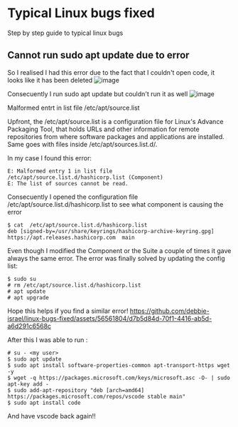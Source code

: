 # Typical Linux bugs fixed
Step by step guide to typical linux bugs 

## Cannot run sudo apt update due to error

So I realised I had this error due to the fact that I couldn't open code, it looks like it has been deleted
![image](https://github.com/debbie-israel/linux-bugs-fixed/assets/56561804/16b34634-ee0f-492c-8eff-294e257c57f9)

Consecuently I run sudo apt update but couldn't run it as well
![image](https://github.com/debbie-israel/linux-bugs-fixed/assets/56561804/d6ec6064-d095-4f02-b2d6-3f05ec3c529a)

Malformed entrt in list file /etc/apt/source.list

Upfront, the /etc/apt/source.list is a configuration file for Linux's Advance Packaging Tool, that holds URLs and other information for remote repositories from where software packages and applications are installed. Same goes with files inside /etc/apt/sources.list.d/.

In my case I found this error:

```
E: Malformed entry 1 in list file /etc/apt/source.list.d/hashicorp.list (Component)
E: The list of sources cannot be read.
```

Consecuently I opened the configuration file /etc/apt/source.list.d/hashicorp.list to see what component is causing the error

```
$ cat  /etc/apt/source.list.d/hashicorp.list
deb [signed-by=/usr/share/keyrings/hashicorp-archive-keyring.gpg] https://apt.releases.hashicorp.com  main
```

Even though I modified the Component or the Suite a couple of times it gave always the same error.
The error was finally solved by updating the config list: 

```
$ sudo su
# rm /etc/apt/source.list.d/hashicorp.list
# apt update
# apt upgrade
```
Hope this helps if you find a similar error! 
https://github.com/debbie-israel/linux-bugs-fixed/assets/56561804/d7b5d84d-70f1-4416-ab5d-a6d291c6568c

After this I was able to run : 

```
# su - <my user>
$ sudo apt update
$ sudo apt install software-properties-common apt-transport-https wget -y
$ wget -q https://packages.microsoft.com/keys/microsoft.asc -O- | sudo apt-key add -
$ sudo add-apt-repository "deb [arch=amd64] https://packages.microsoft.com/repos/vscode stable main"
$ sudo apt install code
```
And have vscode back again!!
